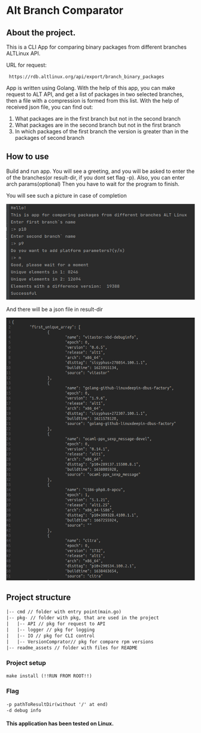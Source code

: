 # Alt Branch Comparator
## About the project.

This is a CLI App for comparing binary packages from different branches ALTLinux API.

URL for request:
```
 https://rdb.altlinux.org/api/export/branch_binary_packages
```
App is written using Golang.
With the help of this app, you can make request to ALT API, and get a list of packages in two selected branches,
then a file with a compression is formed from this list.
With the help of received json file, you can find out:
1. What packages are in the first branch but not in the second branch
2. What packages are in the second branch but not in the first branch
3. In which packages of the first branch the version is greater than in the packages of second branch

## How to use
Build and run app. You will see a greeting, and you will be asked to enter the of the branches(or result-dir, if you dont set flag -p).
Also, you can enter arch params(optional)
Then you have to wait for the program to finish.

You will see such a picture in case of completion 
<p align="center">
    <img src="./readme_assets/program.png" width="570" alt="">
</p>
And there will be a json file in result-dir
<p align="center">
    <img src="./readme_assets/result.png" width="600" height="700" alt="">
</p>

## Project structure
```
|-- cmd // folder with entry point(main.go)
|-- pkg- // folder with pkg, that are used in the project
|   |-- API // pkg for request to API
|   |-- logger // pkg for logging
|   |-- IO // pkg for CLI control
|   |-- VersionComprator// pkg for compare rpm versions
|-- readme_assets // folder with files for README
```

### Project setup
```
make install (!!RUN FROM ROOT!!)
```
### Flag
```
-p pathToResultDir(without '/' at end)
-d debug info
```

#### This application has been tested on Linux.
